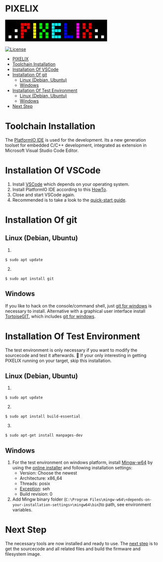 # PIXELIX
![PIXELIX](./images/LogoBlack.png)

[![License](https://img.shields.io/badge/license-MIT-blue.svg)](http://choosealicense.com/licenses/mit/)

- [PIXELIX](#pixelix)
- [Toolchain Installation](#toolchain-installation)
- [Installation Of VSCode](#installation-of-vscode)
- [Installation Of git](#installation-of-git)
  - [Linux (Debian, Ubuntu)](#linux-debian-ubuntu)
  - [Windows](#windows)
- [Installation Of Test Environment](#installation-of-test-environment)
  - [Linux (Debian, Ubuntu)](#linux-debian-ubuntu-1)
  - [Windows](#windows-1)
- [Next Step](#next-step)

# Toolchain Installation

The [PlatformIO IDE](https://platformio.org/platformio-ide) is used for the development. Its a new generation toolset for embedded C/C++ development, integrated as extension in Microsoft Visual Studio Code Editor.

# Installation Of VSCode
1. Install [VSCode](https://code.visualstudio.com/) which depends on your operating system.
2. Install PlatformIO IDE according to this [HowTo](https://platformio.org/install/ide?install=vscode).
3. Close and start VSCode again.
4. Recommended is to take a look to the [quick-start guide](https://docs.platformio.org/en/latest/ide/vscode.html#quick-start).

# Installation Of git

## Linux (Debian, Ubuntu)

1.
```
$ sudo apt update
```
2.
```
$ sudo apt install git
```

## Windows

If you like to hack on the console/command shell, just [git for windows](https://gitforwindows.org) is necessary to install. Alternative with a graphical user interface install [TortoiseGIT](https://tortoisegit.org/), which includes [git for windows](https://gitforwindows.org).

# Installation Of Test Environment
The test environment is only necessary if you want to modify the sourcecode and test it afterwards.
:raising_hand: If your only interesting in getting PIXELIX running on your target, skip this installation.

## Linux (Debian, Ubuntu)

1.
```
$ sudo apt update
```
2.
```
$ sudo apt install build-essential
```
3.
```
$ sudo apt-get install manpages-dev
```

## Windows

1. For the test environment on windows platform, install [Mingw-w64](http://mingw-w64.org/) by using the [online installer](https://sourceforge.net/projects/mingw-w64/files/Toolchains%20targetting%20Win32/Personal%20Builds/mingw-builds/installer) and following installation settings:
    * Version: Choose the newest
    * Architecture: x86_64
    * Threads: posix
    * [Exception](https://wiki.qt.io/MinGW-64-bit#Exception_handling:_SJLJ.2C_DWARF.2C_and_SEH): seh
    * Build revision: 0
2. Add Mingw binary folder (```C:\Program Files\mingw-w64\<depends-on-your-installation-settings>\mingw64\bin```)to path, see environment variables.

# Next Step
The necessary tools are now installed and ready to use. The [next step](SW-BUILD.md) is to get the sourcecode and all related files and build the firmware and filesystem image.
